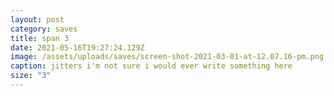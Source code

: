 ```yaml
---
layout: post
category: saves
title: span 3
date: 2021-05-16T19:27:24.129Z
image: /assets/uploads/saves/screen-shot-2021-03-01-at-12.07.16-pm.png
caption: jitters i'm not sure i would ever write something here
size: "3"
---
```

